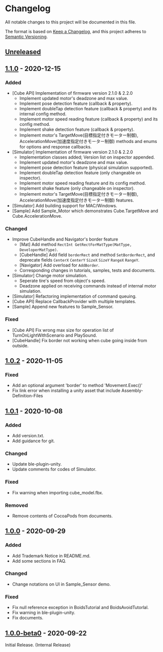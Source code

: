 # Changelog

All notable changes to this project will be documented in this file.

The format is based on [Keep a Changelog](https://keepachangelog.com/en/1.0.0/),
and this project adheres to [Semantic Versioning](https://semver.org/spec/v2.0.0.html).

## [Unreleased](https://github.com/morikatron/toio-sdk-for-unity/tree/develop)

## [1.1.0](https://github.com/morikatron/toio-sdk-for-unity/tree/v1.1.0) - 2020-12-15

### Added

- [Cube API] Implementation of firmware version 2.1.0 & 2.2.0
  - Implement updated motor's deadzone and max value.
  - Implement pose detection feature (callback & property).
  - Implement doubleTap detection feature (callback & property) and its internal config method.
  - Implement motor speed reading feature (callback & property) and its config method.
  - Implement shake detection feature (callback & property).
  - Implement motor's TargetMove(目標指定付きモーター制御), AccelerationMove(加速度指定付きモーター制御) methods and enums for options and response callbacks.
- [Simulator] Implementation of firmware version 2.1.0 & 2.2.0
  - Implementation classes added; Version list on inspector appended.
  - Implement updated motor's deadzone and max value.
  - Implement pose detection feature (physical simulation supported).
  - Implement doubleTap detection feature (only changeable on inspector).
  - Implement motor speed reading feature and its config method.
  - Implement shake feature (only changeable on inspector).
  - Implement motor's TargetMove(目標指定付きモーター制御), AccelerationMove(加速度指定付きモーター制御) features.
- [Simulator] Add building support for MAC/Windows.
- [Sample] Add Sample_Motor which demonstrates Cube.TargetMove and Cube.AccelerationMove.

### Changed

- Improve CubeHandle and Navigator's border feature
  - [Mat] Add method `RectInt GetRectForMatType(MatType, DeveloperMatType)`.
  - [CubeHandle] Add field `borderRect` and method `SetBorderRect`, and deprecate fields `CenterX` `CenterY` `SizeX` `SizeY` `RangeX` `RangeY`.
  - [Navigator] Add overload for `AddBorder`.
  - Corresponding changes in tutorials, samples, tests and documents.
- [Simulator] Change motor simulation.
  - Seperate tire's speed from object's speed.
  - Deadzone applied on receiving commands instead of internal motor simulation.
- [Simulator] Refactoring implementation of command queuing.
- [Cube API] Replace CallbackProvider with multiple templates.
- [Sample] Append new features to Sample_Sensor.

### Fixed

- [Cube API] Fix wrong max size for operation list of TurnOnLightWithScenario and PlaySound.
- [CubeHandle] Fix border not working when cube going inside from outside.

## [1.0.2](https://github.com/morikatron/toio-sdk-for-unity/tree/v1.0.2) - 2020-11-05

### Fixed

- Add an optional argument 'border' to method 'Movement.Exec()'
- Fix link error when installing a unity asset that include Assembly-Definition-Files

## [1.0.1](https://github.com/morikatron/toio-sdk-for-unity/tree/v1.0.1) - 2020-10-08

### Added

- Add version.txt.
- Add guidance for git.

### Changed

- Update ble-plugin-unity.
- Update comments for codes of Simulator.

### Fixed

- Fix warning when importing cube_model.fbx.

### Removed

- Remove contents of CocoaPods from documents.


## [1.0.0](https://github.com/morikatron/toio-sdk-for-unity/tree/v1.0.0) - 2020-09-29

### Added

- Add Trademark Notice in README.md.
- Add some sections in FAQ.

### Changed

- Change notations on UI in Sample_Sensor demo.

### Fixed

- Fix null reference exception in BoidsTutorial and BoidsAvoidTutorlal.
- Fix warning in ble-plugin-unity.
- Fix documents.

## [1.0.0-beta0](https://github.com/morikatron/toio-sdk-for-unity/tree/v1.0.0-beta0) - 2020-09-22

Initial Release. (Internal Release)